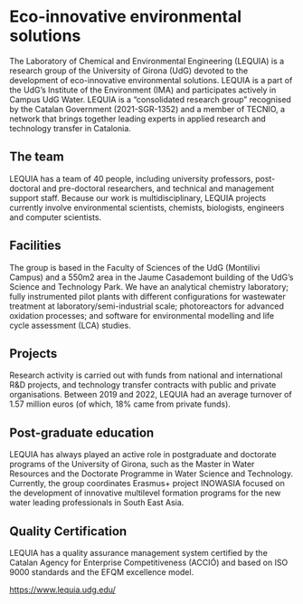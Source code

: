 # Eco-innovative environmental solutions

The Laboratory of Chemical and Environmental Engineering (LEQUIA) is a research group of the University of Girona (UdG) devoted to the development of eco-innovative environmental solutions. LEQUIA is a part of the UdG’s Institute of the Environment (IMA) and participates actively in Campus UdG Water. LEQUIA is a “consolidated research group” recognised by the Catalan Government (2021-SGR-1352) and a member of TECNIO, a network that brings together leading experts in applied research and technology transfer in Catalonia.

 
## The team
LEQUIA has a team of 40 people, including university professors, post-doctoral and pre-doctoral researchers, and technical and management support staff. Because our work is multidisciplinary, LEQUIA projects currently involve environmental scientists, chemists, biologists, engineers and computer scientists.

## Facilities
The group is based in the Faculty of Sciences of the UdG (Montilivi Campus) and a 550m2 area in the Jaume Casademont building of the UdG’s Science and Technology Park. We have an analytical chemistry laboratory; fully instrumented pilot plants with different configurations for wastewater treatment at laboratory/semi-industrial scale; photoreactors for advanced oxidation processes; and software for environmental modelling and life cycle assessment (LCA) studies.

 
## Projects
Research activity is carried out with funds from national and international R&D projects, and technology transfer contracts with public and private organisations. Between 2019 and 2022, LEQUIA had an average turnover of 1.57 million euros (of which, 18% came from private funds).

 
## Post-graduate education
LEQUIA has always played an active role in postgraduate and doctorate programs of the University of Girona, such as the Master in Water Resources and the Doctorate Programme in Water Science and Technology. Currently, the group coordinates Erasmus+ project INOWASIA focused on the development of innovative multilevel formation programs for the new water leading professionals in South East Asia.

## Quality Certification

LEQUIA has a quality assurance management system certified by the Catalan Agency for Enterprise Competitiveness (ACCIÓ) and based on ISO 9000 standards and the EFQM excellence model.

https://www.lequia.udg.edu/

<!--
**LequiaGit/LequiaGit** is a ✨ _special_ ✨ repository because its `README.md` (this file) appears on your GitHub profile.

Here are some ideas to get you started:

- 🔭 I’m currently working on ...
- 🌱 I’m currently learning ...
- 👯 I’m looking to collaborate on ...
- 🤔 I’m looking for help with ...
- 💬 Ask me about ...
- 📫 How to reach me: ...
- 😄 Pronouns: ...
- ⚡ Fun fact: ...
-->
